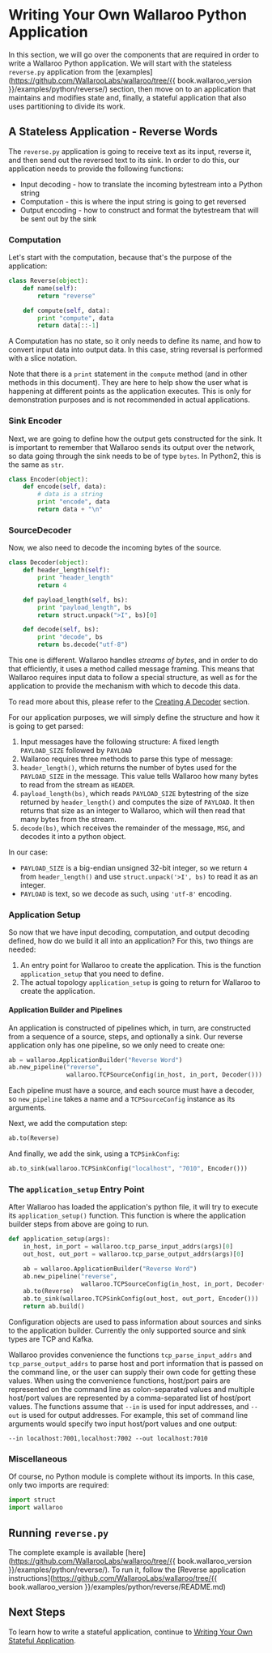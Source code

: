 # Writing Your Own Wallaroo Python Application

In this section, we will go over the components that are required in order to write a Wallaroo Python application. We will start with the stateless `reverse.py` application from the [examples](https://github.com/WallarooLabs/wallaroo/tree/{{ book.wallaroo_version }}/examples/python/reverse/) section, then move on to an application that maintains and modifies state and, finally, a stateful application that also uses partitioning to divide its work.

## A Stateless Application - Reverse Words

The `reverse.py` application is going to receive text as its input, reverse it, and then send out the reversed text to its sink. In order to do this, our application needs to provide the following functions:

* Input decoding - how to translate the incoming bytestream into a Python string
* Computation - this is where the input string is going to get reversed
* Output encoding - how to construct and format the bytestream that will be sent out by the sink

### Computation

Let's start with the computation, because that's the purpose of the application:

```python
class Reverse(object):
    def name(self):
        return "reverse"

    def compute(self, data):
        print "compute", data
        return data[::-1]
```

A Computation has no state, so it only needs to define its name, and how to convert input data into output data. In this case, string reversal is performed with a slice notation.

Note that there is a `print` statement in the `compute` method (and in other methods in this document). They are here to help show the user what is happening at different points as the application executes. This is only for demonstration purposes and is not recommended in actual applications.

### Sink Encoder

Next, we are going to define how the output gets constructed for the sink. It is important to remember that Wallaroo sends its output over the network, so data going through the sink needs to be of type `bytes`. In Python2, this is the same as `str`.

```python
class Encoder(object):
    def encode(self, data):
        # data is a string
        print "encode", data
        return data + "\n"
```

### SourceDecoder

Now, we also need to decode the incoming bytes of the source.

```python
class Decoder(object):
    def header_length(self):
        print "header_length"
        return 4

    def payload_length(self, bs):
        print "payload_length", bs
        return struct.unpack(">I", bs)[0]

    def decode(self, bs):
        print "decode", bs
        return bs.decode("utf-8")
```

This one is different. Wallaroo handles _streams of bytes_, and in order to do that efficiently, it uses a method called message framing. This means that Wallaroo requires input data to follow a special structure, as well as for the application to provide the mechanism with which to decode this data.

To read more about this, please refer to the [Creating A Decoder](/book/core-concepts/decoders-and-encoders.md#creating-a-decoder) section.

For our application purposes, we will simply define the structure and how it is going to get parsed:

1. Input messages have the following structure: A fixed length `PAYLOAD_SIZE` followed by `PAYLOAD`
2. Wallaroo requires three methods to parse this type of message:
  1. `header_length()`, which returns the number of bytes used for the `PAYLOAD_SIZE` in the message. This value tells Wallaroo how many bytes to read from the stream as `HEADER`.
  2. `payload_length(bs)`, which reads `PAYLOAD_SIZE` bytestring of the size returned by `header_length()` and computes the size of `PAYLOAD`. It then returns that size as an integer to Wallaroo, which will then read that many bytes from the stream.
  3. `decode(bs)`, which receives the remainder of the message, `MSG`, and decodes it into a python object.

In our case:

* `PAYLOAD_SIZE` is a big-endian unsigned 32-bit integer, so we return `4` from `header_length()` and use `struct.unpack('>I', bs)` to read it as an integer.
* `PAYLOAD` is text, so we decode as such, using `'utf-8'` encoding.

### Application Setup

So now that we have input decoding, computation, and output decoding defined, how do we build it all into an application?
For this, two things are needed:
1. An entry point for Wallaroo to create the application. This is the function `application_setup` that you need to define.
2. The actual topology `application_setup` is going to return for Wallaroo to create the application.

#### Application Builder and Pipelines

An application is constructed of pipelines which, in turn, are constructed from a sequence of a source, steps, and optionally a sink. Our reverse application only has one pipeline, so we only need to create one:

```python
ab = wallaroo.ApplicationBuilder("Reverse Word")
ab.new_pipeline("reverse",
                wallaroo.TCPSourceConfig(in_host, in_port, Decoder()))
```

Each pipeline must have a source, and each source must have a decoder, so `new_pipeline` takes a name and a `TCPSourceConfig` instance as its arguments.

Next, we add the computation step:

```python
ab.to(Reverse)
```

And finally, we add the sink, using a `TCPSinkConfig`:

```python
ab.to_sink(wallaroo.TCPSinkConfig("localhost", "7010", Encoder()))
```

### The `application_setup` Entry Point

After Wallaroo has loaded the application's python file, it will try to execute its `application_setup()` function. This function is where the application builder steps from above are going to run.

```python
def application_setup(args):
    in_host, in_port = wallaroo.tcp_parse_input_addrs(args)[0]
    out_host, out_port = wallaroo.tcp_parse_output_addrs(args)[0]

    ab = wallaroo.ApplicationBuilder("Reverse Word")
    ab.new_pipeline("reverse",
                    wallaroo.TCPSourceConfig(in_host, in_port, Decoder()))
    ab.to(Reverse)
    ab.to_sink(wallaroo.TCPSinkConfig(out_host, out_port, Encoder()))
    return ab.build()
```

Configuration objects are used to pass information about sources and sinks to the application builder. Currently the only supported source and sink types are TCP and Kafka.

Wallaroo provides convenience the functions `tcp_parse_input_addrs` and `tcp_parse_output_addrs` to parse host and port information that is passed on the command line, or the user can supply their own code for getting these values. When using the convenience functions, host/port pairs are represented on the command line as colon-separated values and multiple host/port values are represented by a comma-separated list of host/port values. The functions assume that `--in` is used for input addresses, and `--out` is used for output addresses. For example, this set of command line arguments would specify two input host/port values and one output:

```
--in localhost:7001,localhost:7002 --out localhost:7010
```

### Miscellaneous

Of course, no Python module is complete without its imports. In this case, only two imports are required:

```python
import struct
import wallaroo
```

## Running `reverse.py`

The complete example is available [here](https://github.com/WallarooLabs/wallaroo/tree/{{ book.wallaroo_version }}/examples/python/reverse/). To run it, follow the [Reverse application instructions](https://github.com/WallarooLabs/wallaroo/tree/{{ book.wallaroo_version }}/examples/python/reverse/README.md)

## Next Steps

To learn how to write a stateful application, continue to [Writing Your Own Stateful Application](writing-your-own-stateful-application.md).
